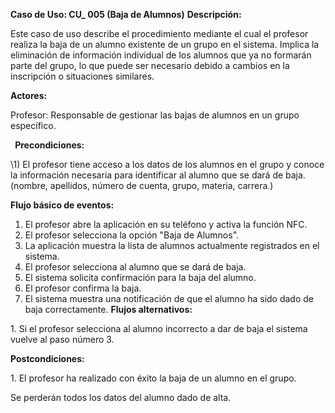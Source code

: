﻿**Caso de Uso: CU\_ 005 (Baja de Alumnos)** **Descripción:** 

Este caso de uso describe el procedimiento mediante el cual el profesor realiza la baja de un alumno existente de un grupo en el sistema. Implica la eliminación de información individual de los alumnos que ya no formarán parte del grupo, lo que puede ser necesario debido a cambios en la inscripción o situaciones similares. 

**Actores:** 

Profesor: Responsable de gestionar las bajas de alumnos en un grupo específico. 

` `**Precondiciones:** 

\1) El profesor tiene acceso a los datos de  los alumnos en el grupo y conoce la información necesaria para identificar al alumno que se dará de baja\.  (nombre, apellidos, número de cuenta, grupo, materia, carrera\.) 

**Flujo básico de eventos:**  

1) El profesor abre la aplicación en su teléfono y activa la función NFC. 
1) El profesor selecciona la opción "Baja de Alumnos". 
1) La aplicación muestra la lista de alumnos actualmente registrados en el sistema. 
1) El profesor selecciona al alumno que se dará de baja. 
1) El sistema solicita confirmación para la baja del alumno. 
1) El profesor confirma la baja. 
1) El sistema muestra una notificación de que el alumno ha sido dado de baja correctamente.  **Flujos alternativos:** 

1\.  Si el profesor selecciona al alumno incorrecto a dar de baja el sistema vuelve al paso número 3. 

**Postcondiciones:** 

1\.  El profesor ha realizado con éxito la baja de un alumno en el grupo. 

Se perderán todos los datos del alumno dado de alta.  
